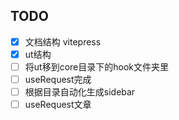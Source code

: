 ## TODO
- [x] 文档结构 vitepress
- [x] ut结构 
- [ ] 将ut移到core目录下的hook文件夹里
- [ ] useRequest完成
- [ ] 根据目录自动化生成sidebar
- [ ] useRequest文章